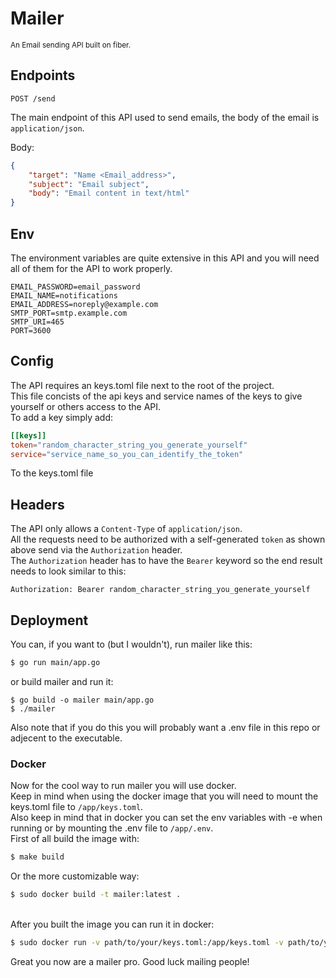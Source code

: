 # Mailer
<sup>An Email sending API built on fiber.</sup>

## Endpoints

```http
POST /send
```
The main endpoint of this API used to send emails, the body of the email is `application/json`.<br>

Body:
```json
{
    "target": "Name <Email_address>",
    "subject": "Email subject",
    "body": "Email content in text/html"
}
```

## Env
The environment variables are quite extensive in this API and you will need all of them for the API to work properly.

```env
EMAIL_PASSWORD=email_password
EMAIL_NAME=notifications
EMAIL_ADDRESS=noreply@example.com
SMTP_PORT=smtp.example.com
SMTP_URI=465
PORT=3600
```

## Config
The API requires an keys.toml file next to the root of the project.<br>
This file concists of the api keys and service names of the keys to give yourself or others access to the API.<br>
To add a key simply add:<br>

```toml
[[keys]]
token="random_character_string_you_generate_yourself"
service="service_name_so_you_can_identify_the_token"
```
To the keys.toml file

## Headers
The API only allows a `Content-Type` of `application/json`.<br>
All the requests need to be authorized with a self-generated `token` as shown above send via the `Authorization` header.<br>
The `Authorization` header has to have the `Bearer` keyword so the end result needs to look similar to this:
```http
Authorization: Bearer random_character_string_you_generate_yourself
```

## Deployment

You can, if you want to (but I wouldn't), run mailer like this:
```sh
$ go run main/app.go
```

or build mailer and run it:

```
$ go build -o mailer main/app.go
$ ./mailer
```
Also note that if you do this you will probably want a .env file in this repo or adjecent to the executable.

### Docker
Now for the cool way to run mailer you will use docker.<br>
Keep in mind when using the docker image that you will need to mount the keys.toml file to `/app/keys.toml`.<br>
Also keep in mind that in docker you can set the env variables with -e when running or by mounting the .env file to `/app/.env`.<br>
First of all build the image with:

```sh
$ make build
```

Or the more customizable way:

```sh
$ sudo docker build -t mailer:latest .
```
<br>
After you built the image you can run it in docker:

```sh
$ sudo docker run -v path/to/your/keys.toml:/app/keys.toml -v path/to/your/.env:/app/.env --network="host" -d mailer:latest
```

Great you now are a mailer pro.
Good luck mailing people!